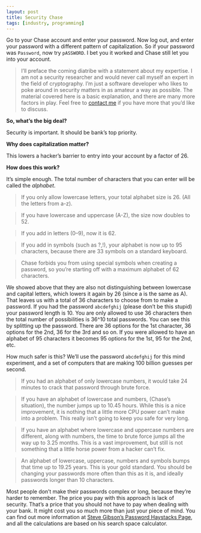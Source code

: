 ```yaml
---
layout: post
title: Security Chase
tags: [industry, programming]
---
```


Go to your Chase account and enter your password. Now log out, and enter your password with a different pattern of capitalization. So if your password was `Password`, now try `pASSWORD`. I bet you it worked and Chase still let you into your account. 

>I’ll preface the coming diatribe with a statement about my expertise. I am not a security researcher and would never call myself an expert in the field of cryptography. I’m just a software developer who likes to poke around in security matters in as amateur a way as possible. The material covered here is a basic explanation, and there are many more factors in play. Feel free to [contact me](mailto:ireadeveryemail@fabisevi.ch) if you have more that you’d like to discuss.

**So, what’s the big deal?** 

Security is important. It should be bank’s top priority.

**Why does capitalization matter?** 

This lowers a hacker’s barrier to entry into your account by a factor of 26.

**How does this work?**

It’s simple enough. The total number of characters that you can enter will be called the *alphabet*.

> If you only allow lowercase letters, your total alphabet size is 26. (All the letters from a-z). 

> If you have lowercase and uppercase (A-Z), the size now doubles to 52.

> If you add in letters (0–9), now it is 62. 

> If you add in symbols (such as ?,!), your alphabet is now up to 95 characters, because there are 33 symbols on a standard keyboard. 

> Chase forbids you from using special symbols when creating a password, so you’re starting off with a maximum alphabet of 62 characters. 

We showed above that they are also not distinguishing between lowercase and capital letters, which lowers it again by 26 (since a is the same as A). That leaves us with a total of 36 characters to choose from to make a password. If you had the password `abcdefghij` (please don’t be this stupid) your password length is 10. You are only allowed to use 36 characters then the total number of possibilities is 36^10 total passwords. You can see this by splitting up the password. There are 36 options for the 1st character, 36 options for the 2nd, 36 for the 3rd and so on. If you were allowed to have an alphabet of 95 characters it becomes 95 options for the 1st, 95 for the 2nd, etc. 

How much safer is this? We’ll use the password `abcdefghij` for this mind experiment, and a set of computers that are making 100 billion guesses per second.

> If you had an alphabet of only lowercase numbers, it would take 24 minutes to crack that password through brute force.

> If you have an alphabet of lowercase and numbers, (Chase’s situation), the number jumps up to 10.45 hours. While this is a nice improvement, it is nothing that a little more CPU power can’t make into a problem. This really isn’t going to keep you safe for very long.

> If you have an alphabet where lowercase and uppercase numbers are different, along with numbers, the time to brute force jumps all the way up to 3.25 months. This is a vast improvement, but still is not something that a little horse power from a hacker can’t fix.

> An alphabet of lowercase, uppercase, numbers and symbols bumps that time up to 19.25 years. This is your gold standard. You should be changing your passwords more often than this as it is, and ideally passwords longer than 10 characters.

Most people don’t make their passwords complex or long, because they’re harder to remember. The price you pay with this approach is lack of security. That’s a price that you should not have to pay when dealing with your bank. It might cost you so much more than just your piece of mind. You can find out more information at [Steve Gibson’s Password Haystacks Page](https://www.grc.com/haystack.htm), and all the calculations are based on his search space calculator.